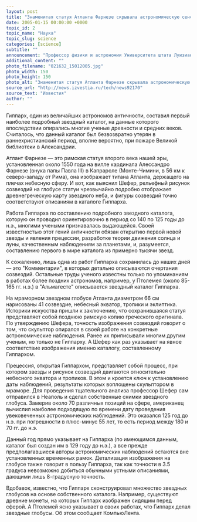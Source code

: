 ```yaml
---
layout: post
title: "Знаменитая статуя Атланта Фарнезе скрывала астрономическую сенсацию"
date: 2005-01-15 00:00:00 +0000
topic_id: 2
topic_name: "Наука"
topic_slug: science
categories: [science]
subtitle: ""
announcement: "Профессор физики и астрономии Университета штата Луизиана Брэдли Шефер обнаружил, что давно утерянный звездный каталог Гиппарха, датировавшийся 129 г. до н.э. присутствует на римской статуе, именующейся Атлантом Фарнезе."
additional_content: ""
photo_filename: "021632_15012005.jpg"
photo_width: 150
photo_height: 150
photo_alt: "Знаменитая статуя Атланта Фарнезе скрывала астрономическую сенсацию"
source_url: "http://news.izvestia.ru/tech/news92170"
source_text: "Известия"
author: ""
---
```

Гиппарх, один из величайших астрономов античности, составил первый наиболее подробный звездный каталог, на данные которого впоследствии опирались многие ученые древности и средних веков. Считалось, что данный каталог был безвозвратно утерян в раннехристианский период, вполне вероятно, при пожаре Великой библиотеки в Александрии.

Атлант Фарнезе &mdash; это римская статуя второго века нашей эры, установленная около 1550 года на вилле кардинала Алессандро Фарнезе (внука папы Павла III) в Капрароле (Монте-Чимини, в 56 км к северо-западу от Рима), она изображает титана Атланта, держащего на плечах небесную сферу. И вот, как выяснил Шефер, рельефный рисунок созвездий на глобусе статуи чрезвычайно подробно отображает древнегреческую карту звездного неба, и фигуры созвездий точно соответствуют описаниям в каталоге Гиппарха.

Работа Гиппарха по составлению подробного звездного каталога, которую он проводил ориентировочно в период со 140 по 125 годы до н.э., многими учеными признавалась выдающейся. Своей известностью этот гений античности обязан открытию первой новой звезды и явления прецессии, разработке теории движения солнца и луны, качественным наблюдениям за планетами, и, разумеется, составлению первого в мире каталога из примерно тысячи звезд.

К сожалению, лишь одна из работ Гиппарха сохранилась до наших дней &mdash; это "Комментарии", в которых детально описываются очертания созвездий. Остальные труды ученого известны только по упоминаниям в работах более поздних астрономов, например, у Птолемея (около 85-165 гг. н.э.) в "Альмагесте" описывается звездный каталог Гиппарха.

На мраморном звездном глобусе Атланта диаметром 66 см нарисованы 41 созвездие, небесный экватор, тропики и эклиптика. Историки искусства пришли к заключению, что сохранившаяся статуя представляет собой позднюю римскую копию греческого оригинала. По утверждению Шефера, точность изображения созвездий говорит о том, что скульптор опирался в своей работе на конкретные астрономические наблюдения. Ранее их приписывали многим другим ученым, но только не Гиппарху. А Шефер как раз указывает на явное соответствие изображения именно каталогу, составленному Гиппархом.

Прецессия, открытая Гиппархом, представляет собой процесс, при котором звезды и рисунок созвездий двигаются относительно небесного экватора и тропиков. В этом и кроется ключ к установлению даты наблюдений, результаты которых воплощены скульптором в мраморе. Для проведения тщательного анализа профессор Шефер сам отправился в Неаполь и сделал собственные снимки звездного глобуса. Замерив около 70 различных позиций на сфере, американец вычислил наиболее подходящую по времени дату проведения увековеченных астрономических наблюдений. Это оказался 125 год до н.э. при погрешности в плюс-минус 55 лет, то есть период между 180 и 70 гг. до н.э.

Данный год прямо указывает на Гиппарха (по имеющимся данным, каталог был создан им в 129 году до н.э.), а все прежде предполагавшиеся авторы астрономических наблюдений остаются вне установленных временных рамок. Детализация изображения на глобусе также говорит в пользу Гиппарха, так как точности в 3.5 градуса невозможно добиться обычными устными описаниями, дающими лишь 8-градусную точность.

Вдобавок, известно, что Гиппарх сконструировал множество звездных глобусов на основе собственного каталога. Например, существуют древние монеты, на которых Гиппарх изображен сидящим перед сферой. А Птолемей ясно указывает в своих работах, что Гиппарх делал звездные глобусы. Об этом сообщает КомпьюЛента.
